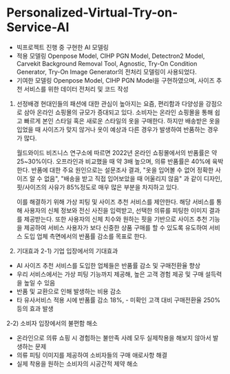 # Personalized-Virtual-Try-on-Service-AI

- 빅프로젝트 진행 중 구현한 AI 모델링
- 적용 모델링
  Openpose Model, CIHP PGN Model, Detectron2 Model, Carvekit Background Removal Tool, Agnostic, Try-On Condition Generator, Try-On Image Generator의 전처리 모델링이 사용되었다.
- 기여한 모델링
  Openpose Model, CIHP PGN Model을 구현하였으며, 사이즈 추천 서비스를 위한 데이터 전처리 및 코드 작성

1. 선정배경
 현대인들의 패션에 대한 관심이 높아지는 요즘, 편리함과 다양성을 강점으로 삼아 온라인 쇼핑몰의 규모가 증대되고 있다.
 소비자는 온라인 쇼핑몰을 통해 쉽고 빠르게 본인 스타일 혹은 새로운 스타일의 옷을 구매한다. 하지만 배송받은 옷을 입었을 때
 사이즈가 맞지 않거나 옷이 예상과 다른 경우가 발생하여 반품하는 경우가 많다.
  
   월드와이드 비즈니스 연구소에 따르면 2022년 온라인 쇼핑몰에서의 반품률은 약 25~30%이다.
   오프라인과 비교했을 때 약 3배 높으며, 의류 반품률은 40%에 육박한다. 반품에 대한 주요 원인으로는 설문조사 결과,
   "옷을 입어볼 수 없어 정확한 사이즈 알 수 없음", "배송을 받고 직접 입어보았을 때 어울리지 않음" 과 같이 디자인,
   핏/사이즈의 사유가 85%정도로 매우 많은 부분을 차지하고 있다.
  
   이를 해결하기 위해 가상 피팅 및 사이즈 추천 서비스를 제안한다. 해당 서비스를 통해 사용자의 신체 정보와 전신 사진을 입력받고,
   선택한 의류를 피팅한 이미지 결과를 제공받는다. 또한 사용자의 신체 치수와 원하는 핏을 기반으로 사이즈 추천 기능을 제공하여
   서비스 사용자가 보다 신중한 상품 구매를 할 수 있도록 유도하여 서비스 도입 업체 측면에서의 반품률 감소를 목표로 한다.

 2. 기대효과
2-1) 기업 입장에서의 기대효과
- AI 사이즈 추천 서비스를 도입한 업체들은 반품률 감소 및 구매전환율 향상
- 우리 서비스에서는 가상 피팅 기능까지 제공해, 높은 고객 경험 제공 및 구매 설득력을 높일 수 있음
- 반품 및 교환으로 인해 발생하는 비용 감소
 - 타 유사서비스 적용 시에 반품률 감소 18%, - 미확인 고객 대비 구매전환율 250% 등의 효과 발생

2-2) 소비자 입장에서의 불편함 해소
- 온라인으로 의류 쇼핑 시 경험하는 불만족 사례 모두 실제착용을 해보지 않아서 발생하는 문제
- 의류 피팅 이미지를 제공하여 소비자들의 구매 애로사항 해결
- 실제 착용을 원하는 소비자의 시공간적 제약 해소
